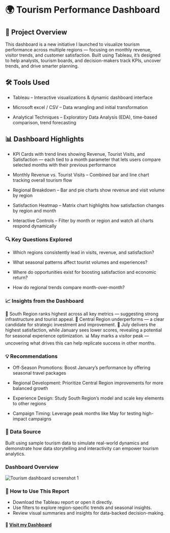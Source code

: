 # 🌍 Tourism Performance Dashboard


## 📖 Project Overview
This dashboard is a new initiative I launched to visualize tourism performance across multiple regions — focusing on monthly revenue, visitor trends, and customer satisfaction. Built using Tableau, it’s designed to help analysts, tourism boards, and decision-makers track KPIs, uncover trends, and drive smarter planning.

## 🛠 Tools Used
- Tableau – Interactive visualizations & dynamic dashboard interface

- Microsoft excel / CSV – Data wrangling and initial transformation

- Analytical Techniques – Exploratory Data Analysis (EDA), time-based comparison, trend forecasting

## 📊 Dashboard Highlights

- KPI Cards with trend lines showing Revenue, Tourist Visits, and Satisfaction — each tied to a month parameter that lets users compare selected months with their previous performance

- Monthly Revenue vs. Tourist Visits – Combined bar and line chart tracking overall tourism flow

- Regional Breakdown – Bar and pie charts show revenue and visit volume by region

- Satisfaction Heatmap – Matrix chart highlights how satisfaction changes by region and month

- Interactive Controls – Filter by month or region and watch all charts respond dynamically

### 🔍 Key Questions Explored
- Which regions consistently lead in visits, revenue, and satisfaction?

- What seasonal patterns affect tourist volumes and experiences?

- Where do opportunities exist for boosting satisfaction and economic return?

- How do regional trends compare month-over-month?

### 📈 Insights from the Dashboard
🌟 South Region ranks highest across all key metrics — suggesting strong infrastructure and tourist appeal.
🚧 Central Region underperforms — a clear candidate for strategic investment and improvement.
📅 July delivers the highest satisfaction, while January sees lower scores, revealing a potential for seasonal experience optimization.
📊 May marks a visitor peak — uncovering what drives this can help replicate success in other months.

### 💡 Recommendations
- Off-Season Promotions: Boost January’s performance by offering seasonal travel packages

- Regional Development: Prioritize Central Region improvements for more balanced growth

- Experience Design: Study South Region’s model and scale key elements to other regions

- Campaign Timing: Leverage peak months like May for testing high-impact campaigns

### 📂 Data Source
Built using sample tourism data to simulate real-world dynamics and demonstrate how data storytelling and interactivity can empower tourism analytics.

### Dashboard Overview

![Tourism dashboard screenshot 1](https://github.com/user-attachments/assets/98ef4619-ba72-4432-bc0a-8070b6035b6b)



### 📎 How to Use This Report
- Download the Tableau report or open it directly.
- Use filters to explore region-specific trends and seasonal insights.
- Review visual summaries and insights for data-backed decision-making.

#### 🔗 [Visit my Dashboard](https://public.tableau.com/app/profile/aminu.oluwarotimi/viz/Tourismanalytics/Dashboard1)
